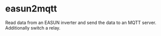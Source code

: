 # easun2mqtt
Read data from an EASUN inverter and send the data to an MQTT server. Additionally switch a relay.
